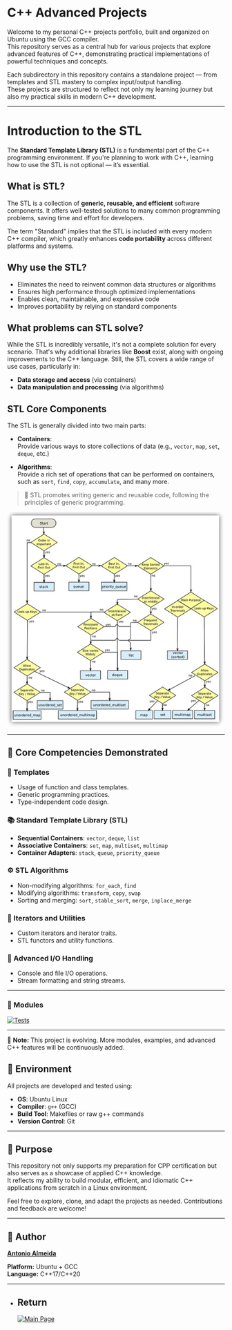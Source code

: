 # C++ Advanced Projects

Welcome to my personal C++ projects portfolio, built and organized on Ubuntu using the GCC compiler.  
This repository serves as a central hub for various projects that explore advanced features of C++, demonstrating practical implementations of powerful techniques and concepts.

Each subdirectory in this repository contains a standalone project — from templates and STL mastery to complex input/output handling.  
These projects are structured to reflect not only my learning journey but also my practical skills in modern C++ development.

---

# Introduction to the STL

The **Standard Template Library (STL)** is a fundamental part of the C++ programming environment. If you're planning to work with C++, learning how to use the STL is not optional — it’s essential.

## What is STL?

The STL is a collection of **generic, reusable, and efficient** software components. It offers well-tested solutions to many common programming problems, saving time and effort for developers.

The term "Standard" implies that the STL is included with every modern C++ compiler, which greatly enhances **code portability** across different platforms and systems.

## Why use the STL?

- Eliminates the need to reinvent common data structures or algorithms  
- Ensures high performance through optimized implementations  
- Enables clean, maintainable, and expressive code  
- Improves portability by relying on standard components

## What problems can STL solve?

While the STL is incredibly versatile, it's not a complete solution for every scenario. That's why additional libraries like **Boost** exist, along with ongoing improvements to the C++ language. Still, the STL covers a wide range of use cases, particularly in:

- **Data storage and access** (via containers)  
- **Data manipulation and processing** (via algorithms)

## STL Core Components

The STL is generally divided into two main parts:

- **Containers**:  
  Provide various ways to store collections of data (e.g., `vector`, `map`, `set`, `deque`, etc.)

- **Algorithms**:  
  Provide a rich set of operations that can be performed on containers, such as `sort`, `find`, `copy`, `accumulate`, and many more.

> 🧠 STL promotes writing generic and reusable code, following the principles of generic programming.

<p align="center">
  <img src="./diagramSTL.jpg" alt="Use diagram STL" />
</p>

---

## 🔧 Core Competencies Demonstrated

### 🧩 Templates
- Usage of function and class templates.
- Generic programming practices.
- Type-independent code design.

### 📚 Standard Template Library (STL)
- **Sequential Containers**: `vector`, `deque`, `list`
- **Associative Containers**: `set`, `map`, `multiset`, `multimap`
- **Container Adapters**: `stack`, `queue`, `priority_queue`

### ⚙️ STL Algorithms
- Non-modifying algorithms: `for_each`, `find`
- Modifying algorithms: `transform`, `copy`, `swap`
- Sorting and merging: `sort`, `stable_sort`, `merge`, `inplace_merge`

### 🔁 Iterators and Utilities
- Custom iterators and iterator traits.
- STL functors and utility functions.

### 💾 Advanced I/O Handling
- Console and file I/O operations.
- Stream formatting and string streams.

---

### 📘 Modules  
[![Tests](https://img.shields.io/badge/Sequential-Containers-orange?style=for-the-badge)](https://github.com/alfecjo/Cplus_plus_Advanced/tree/main/archives/module1)

---

📌 **Note:** This project is evolving. More modules, examples, and advanced C++ features will be continuously added.


## 🐧 Environment

All projects are developed and tested using:
- **OS**: Ubuntu Linux
- **Compiler**: `g++` (GCC)
- **Build Tool**: Makefiles or raw g++ commands
- **Version Control**: Git

---

## 🎯 Purpose

This repository not only supports my preparation for CPP certification but also serves as a showcase of applied C++ knowledge.  
It reflects my ability to build modular, efficient, and idiomatic C++ applications from scratch in a Linux environment.

Feel free to explore, clone, and adapt the projects as needed. Contributions and feedback are welcome!

---

## 👤 Author
**[Antonio Almeida](https://alfecjo.github.io/)**

**Platform:** Ubuntu + GCC  
**Language:** C++17/C++20  

---

- ## Return
  [![Main Page](https://img.shields.io/badge/Main-Page?style=for-the-badge&logo=github&logoColor=white)](https://github.com/alfecjo)
